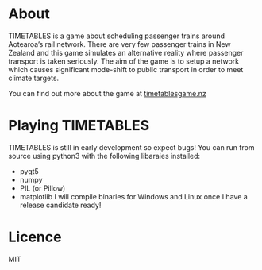 # About
TIMETABLES is a game about scheduling passenger trains around Aotearoa’s rail network. There are very few passenger trains in New Zealand and this game simulates an alternative reality where passenger transport is taken seriously. The aim of the game is to setup a network which causes significant mode-shift to public transport in order to meet climate targets.

You can find out more about the game at [timetablesgame.nz](https://timetablesgame.nz)

# Playing TIMETABLES
TIMETABLES is still in early development so expect bugs! You can run from source using python3 with the following libaraies installed:
* pyqt5
* numpy
* PIL (or Pillow)
* matplotlib
I will compile binaries for Windows and Linux once I have a release candidate ready!

# Licence
MIT
